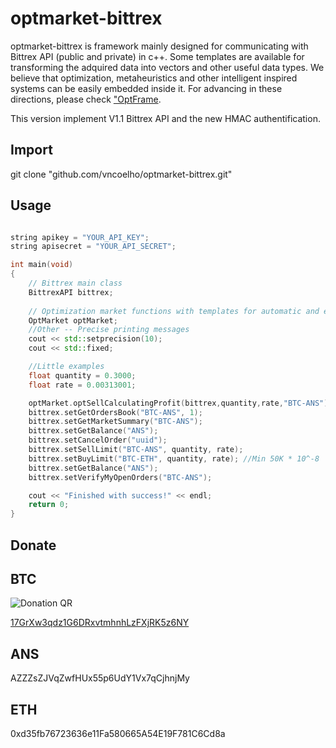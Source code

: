 optmarket-bittrex
==========

optmarket-bittrex is framework mainly designed for communicating with Bittrex API (public and private) in c++.
Some templates are available for transforming the adquired data into vectors and other useful data types.
We believe that optimization, metaheuristics and other intelligent inspired systems can be easily embedded inside it.
For advancing in these directions, please check ["OptFrame](https://sourceforge.net/projects/optframe/).

This version implement V1.1 Bittrex API and the new HMAC authentification.

## Import
git clone "github.com/vncoelho/optmarket-bittrex.git"
	
## Usage
~~~ c++

string apikey = "YOUR_API_KEY";
string apisecret = "YOUR_API_SECRET";

int main(void)
{
	// Bittrex main class
	BittrexAPI bittrex;
	
	// Optimization market functions with templates for automatic and expert training
	OptMarket optMarket;
	//Other -- Precise printing messages
	cout << std::setprecision(10);
	cout << std::fixed;

	//Little examples
	float quantity = 0.3000;
	float rate = 0.00313001;

	optMarket.optSellCalculatingProfit(bittrex,quantity,rate,"BTC-ANS");
	bittrex.setGetOrdersBook("BTC-ANS", 1);
	bittrex.setGetMarketSummary("BTC-ANS");
	bittrex.setGetBalance("ANS");
	bittrex.setCancelOrder("uuid");
	bittrex.setSellLimit("BTC-ANS", quantity, rate);
	bittrex.setBuyLimit("BTC-ETH", quantity, rate); //Min 50K * 10^-8
	bittrex.setGetBalance("ANS");
	bittrex.setVerifyMyOpenOrders("BTC-ANS");

	cout << "Finished with success!" << endl;
	return 0;
}
~~~	

Donate
------

## BTC
![Donation QR](http://i.imgur.com/xC5SnSL.png)

[17GrXw3qdz1G6DRxvtmhnhLzFXjRK5z6NY](http://i.imgur.com/xC5SnSL.png)

## ANS
AZZZsZJVqZwfHUx55p6UdY1Vx7qCjhnjMy

## ETH
0xd35fb76723636e11Fa580665A54E19F781C6Cd8a


